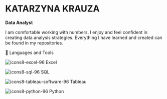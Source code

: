 # **KATARZYNA KRAUZA**

**Data Analyst**

I am comfortable working with numbers. I enjoy and feel confident in creating data analysis strategies. Everything I have learned and created can be found in my repositories.

🧰 Languages and Tools

![icons8-excel-96](https://github.com/user-attachments/assets/d963b5b0-1ec5-4f91-bc33-6d2122c4637d)  Excel

![icons8-sql-96](https://github.com/user-attachments/assets/cc9952b9-c465-4638-96b0-243278e24646)  SQL

![icons8-tableau-software-96](https://github.com/user-attachments/assets/795ff60a-f58a-4ba7-a0b7-b0304576ba1b)  Tableau

![icons8-python-96](https://github.com/user-attachments/assets/6d57ac7d-9f4d-4fd9-9153-73424a6f3eec)  Python


